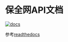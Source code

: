 # 保全网API文档

[![docs](https://readthedocs.org/projects/docs/badge/?version=latest)](http://baoquan.readthedocs.io/zh/latest/?badge=latest)

参考[readthedocs](http://docs.readthedocs.io/en/latest/index.html)
